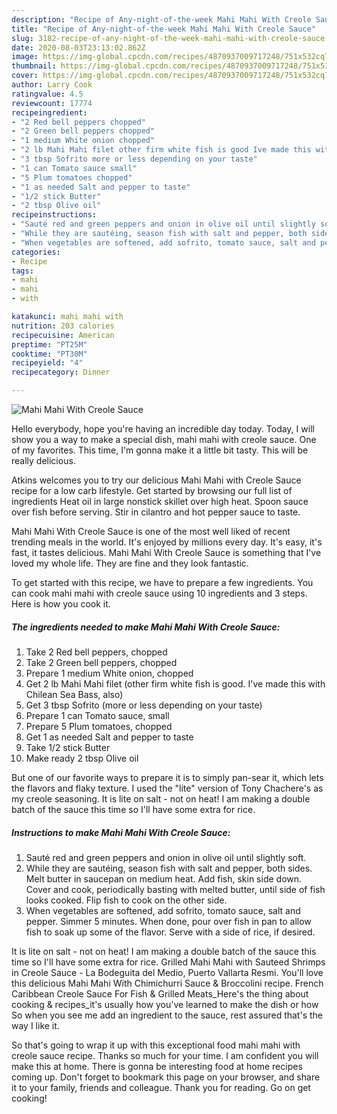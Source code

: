```yaml
---
description: "Recipe of Any-night-of-the-week Mahi Mahi With Creole Sauce"
title: "Recipe of Any-night-of-the-week Mahi Mahi With Creole Sauce"
slug: 3182-recipe-of-any-night-of-the-week-mahi-mahi-with-creole-sauce
date: 2020-08-03T23:13:02.862Z
image: https://img-global.cpcdn.com/recipes/4870937009717248/751x532cq70/mahi-mahi-with-creole-sauce-recipe-main-photo.jpg
thumbnail: https://img-global.cpcdn.com/recipes/4870937009717248/751x532cq70/mahi-mahi-with-creole-sauce-recipe-main-photo.jpg
cover: https://img-global.cpcdn.com/recipes/4870937009717248/751x532cq70/mahi-mahi-with-creole-sauce-recipe-main-photo.jpg
author: Larry Cook
ratingvalue: 4.5
reviewcount: 17774
recipeingredient:
- "2 Red bell peppers chopped"
- "2 Green bell peppers chopped"
- "1 medium White onion chopped"
- "2 lb Mahi Mahi filet other firm white fish is good Ive made this with Chilean Sea Bass also"
- "3 tbsp Sofrito more or less depending on your taste"
- "1 can Tomato sauce small"
- "5 Plum tomatoes chopped"
- "1 as needed Salt and pepper to taste"
- "1/2 stick Butter"
- "2 tbsp Olive oil"
recipeinstructions:
- "Sauté red and green peppers and onion in olive oil until slightly soft."
- "While they are sautéing, season fish with salt and pepper, both sides. Melt butter in saucepan on medium heat. Add fish, skin side down. Cover and cook, periodically basting with melted butter, until side of fish looks cooked. Flip fish to cook on the other side."
- "When vegetables are softened, add sofrito, tomato sauce, salt and pepper. Simmer 5 minutes. When done, pour over fish in pan to allow fish to soak up some of the flavor. Serve with a side of rice, if desired."
categories:
- Recipe
tags:
- mahi
- mahi
- with

katakunci: mahi mahi with 
nutrition: 203 calories
recipecuisine: American
preptime: "PT25M"
cooktime: "PT30M"
recipeyield: "4"
recipecategory: Dinner

---
```



![Mahi Mahi With Creole Sauce](https://img-global.cpcdn.com/recipes/4870937009717248/751x532cq70/mahi-mahi-with-creole-sauce-recipe-main-photo.jpg)

Hello everybody, hope you're having an incredible day today. Today, I will show you a way to make a special dish, mahi mahi with creole sauce. One of my favorites. This time, I'm gonna make it a little bit tasty. This will be really delicious.

Atkins welcomes you to try our delicious Mahi Mahi with Creole Sauce recipe for a low carb lifestyle. Get started by browsing our full list of ingredients Heat oil in large nonstick skillet over high heat. Spoon sauce over fish before serving. Stir in cilantro and hot pepper sauce to taste.

Mahi Mahi With Creole Sauce is one of the most well liked of recent trending meals in the world. It's enjoyed by millions every day. It's easy, it's fast, it tastes delicious. Mahi Mahi With Creole Sauce is something that I've loved my whole life. They are fine and they look fantastic.


To get started with this recipe, we have to prepare a few ingredients. You can cook mahi mahi with creole sauce using 10 ingredients and 3 steps. Here is how you cook it.

<!--inarticleads1-->

##### The ingredients needed to make Mahi Mahi With Creole Sauce:

1. Take 2 Red bell peppers, chopped
1. Take 2 Green bell peppers, chopped
1. Prepare 1 medium White onion, chopped
1. Get 2 lb Mahi Mahi filet (other firm white fish is good. I&#39;ve made this with Chilean Sea Bass, also)
1. Get 3 tbsp Sofrito (more or less depending on your taste)
1. Prepare 1 can Tomato sauce, small
1. Prepare 5 Plum tomatoes, chopped
1. Get 1 as needed Salt and pepper to taste
1. Take 1/2 stick Butter
1. Make ready 2 tbsp Olive oil


But one of our favorite ways to prepare it is to simply pan-sear it, which lets the flavors and flaky texture. I used the &#34;lite&#34; version of Tony Chachere&#39;s as my creole seasoning. It is lite on salt - not on heat! I am making a double batch of the sauce this time so I&#39;ll have some extra for rice. 

<!--inarticleads2-->

##### Instructions to make Mahi Mahi With Creole Sauce:

1. Sauté red and green peppers and onion in olive oil until slightly soft.
1. While they are sautéing, season fish with salt and pepper, both sides. Melt butter in saucepan on medium heat. Add fish, skin side down. Cover and cook, periodically basting with melted butter, until side of fish looks cooked. Flip fish to cook on the other side.
1. When vegetables are softened, add sofrito, tomato sauce, salt and pepper. Simmer 5 minutes. When done, pour over fish in pan to allow fish to soak up some of the flavor. Serve with a side of rice, if desired.


It is lite on salt - not on heat! I am making a double batch of the sauce this time so I&#39;ll have some extra for rice. Grilled Mahi Mahi with Sauteed Shrimps in Creole Sauce - La Bodeguita del Medio, Puerto Vallarta Resmi. You&#39;ll love this delicious Mahi Mahi With Chimichurri Sauce &amp; Broccolini recipe. French Caribbean Creole Sauce For Fish &amp; Grilled Meats_Here&#39;s the thing about cooking &amp; recipes_it&#39;s usually how you&#39;ve learned to make the dish or how So when you see me add an ingredient to the sauce, rest assured that&#39;s the way I like it. 

So that's going to wrap it up with this exceptional food mahi mahi with creole sauce recipe. Thanks so much for your time. I am confident you will make this at home. There is gonna be interesting food at home recipes coming up. Don't forget to bookmark this page on your browser, and share it to your family, friends and colleague. Thank you for reading. Go on get cooking!
